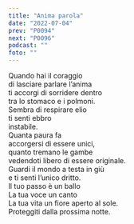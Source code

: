 ```yaml
---
title: "Anima parola"
date: "2022-07-04"
prev: "P0094"
next: "P0096"
podcast: ""
foto: ""
---
```


Quando hai il coraggio  
di lasciare parlare l’anima  
ti accorgi di sorridere dentro  
tra lo stomaco e i polmoni.  
Sembra di respirare elio  
ti senti ebbro  
instabile.  
Quanta paura fa  
accorgersi di essere unici,  
quanto tremano le gambe  
vedendoti libero di essere originale.  
Guardi il mondo a testa in giù  
e ti senti l’unico dritto.  
Il tuo passo è un ballo  
La tua voce un canto   
La tua vita un fiore aperto al sole.  
Proteggiti dalla prossima notte.
